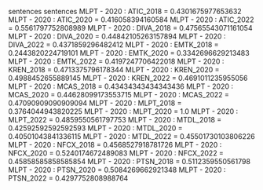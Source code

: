 sentences
sentences
MLPT - 2020 : ATIC_2018 = 0.4301675977653632
MLPT - 2020 : ATIC_2020 = 0.416058394160584
MLPT - 2020 : ATIC_2022 = 0.5561797752808989
MLPT - 2020 : DIVA_2018 = 0.47565543071161054
MLPT - 2020 : DIVA_2020 = 0.44842105263157894
MLPT - 2020 : DIVA_2022 = 0.4371859296482412
MLPT - 2020 : EMTK_2018 = 0.2443820224719101
MLPT - 2020 : EMTK_2020 = 0.3342696629213483
MLPT - 2020 : EMTK_2022 = 0.4197247706422018
MLPT - 2020 : KREN_2018 = 0.4713375796178344
MLPT - 2020 : KREN_2020 = 0.4988452655889145
MLPT - 2020 : KREN_2022 = 0.4691011235955056
MLPT - 2020 : MCAS_2018 = 0.43434343434343436
MLPT - 2020 : MCAS_2020 = 0.44628099173553715
MLPT - 2020 : MCAS_2022 = 0.47090909090909094
MLPT - 2020 : MLPT_2018 = 0.3764044943820225
MLPT - 2020 : MLPT_2020 = 1.0
MLPT - 2020 : MLPT_2022 = 0.4859550561797753
MLPT - 2020 : MTDL_2018 = 0.42592592592592593
MLPT - 2020 : MTDL_2020 = 0.40501043841336115
MLPT - 2020 : MTDL_2022 = 0.45501730103806226
MLPT - 2020 : NFCX_2018 = 0.4568527918781726
MLPT - 2020 : NFCX_2020 = 0.5240174672489083
MLPT - 2020 : NFCX_2022 = 0.45858585858585854
MLPT - 2020 : PTSN_2018 = 0.5112359550561798
MLPT - 2020 : PTSN_2020 = 0.5084269662921348
MLPT - 2020 : PTSN_2022 = 0.4297752808988764
